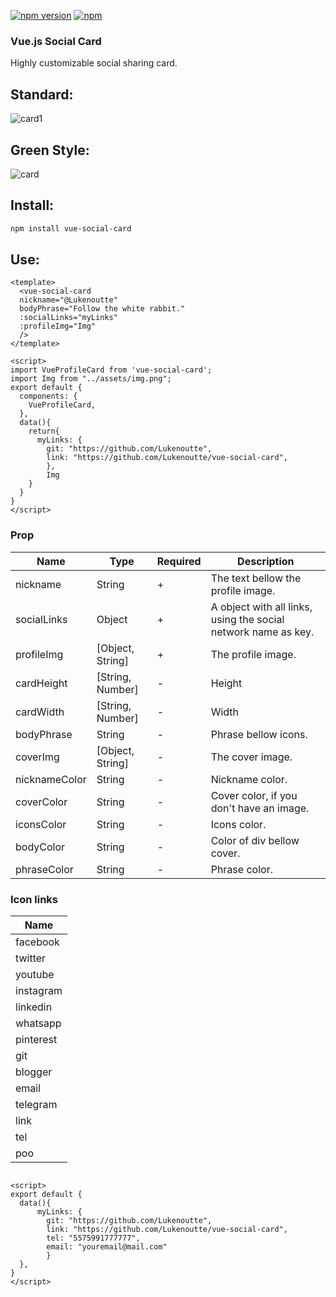 [![npm version](https://badge.fury.io/js/vue-social-card.svg)](https://badge.fury.io/js/vue-social-card)
[![npm](https://img.shields.io/npm/dm/vue-social-card.svg)](https://www.npmjs.com/package/vue-social-card)

### Vue.js Social Card

Highly customizable social sharing card.

## Standard: 
![card1](https://user-images.githubusercontent.com/32497719/115598876-45451b00-a2b1-11eb-87fb-c1c9971eba3b.png)
## Green Style: 
![card](https://user-images.githubusercontent.com/32497719/115598806-2f375a80-a2b1-11eb-8606-0be7e922dbe5.gif)

## Install:

```bash
npm install vue-social-card
```


## Use:

```vue
<template>
  <vue-social-card 
  nickname="@Lukenoutte" 
  bodyPhrase="Follow the white rabbit."
  :socialLinks="myLinks"
  :profileImg="Img"
  />
</template>

<script>
import VueProfileCard from 'vue-social-card';
import Img from "../assets/img.png";
export default {
  components: {
    VueProfileCard,
  }, 
  data(){
    return{
      myLinks: { 
        git: "https://github.com/Lukenoutte",         
        link: "https://github.com/Lukenoutte/vue-social-card", 
        },
        Img
    }
  }
}
</script>

```

### Prop

| Name              | Type                  | Required | Description                                                    |
| ----------        | ----------------------| -------- | -------------------------------------------------------------- |
| nickname          | String                | +        | The text bellow the profile image.                             |
| socialLinks       | Object                | +        | A object with all links, using the social network name as key. |
| profileImg        | [Object, String]      | +        | The profile image.                                             |
| cardHeight        | [String, Number]      | -        | Height                                                         |
| cardWidth         | [String, Number]      | -        | Width                                                          |
| bodyPhrase        | String                | -        | Phrase bellow icons.                                           |
| coverImg          | [Object, String]      | -        | The cover image.                                               |
| nicknameColor     | String                | -        | Nickname color.                                                |
| coverColor        | String                | -        | Cover color, if you don't have an image.                       |
| iconsColor        | String                | -        | Icons color.                                                   |
| bodyColor         | String                | -        | Color of div bellow cover.                                     |
| phraseColor       | String                | -        | Phrase color.                                                  |


### Icon links
| Name              | 
| ----------        | 
| facebook          |
| twitter           | 
| youtube           | 
| instagram         | 
| linkedin          | 
| whatsapp          | 
| pinterest         | 
| git               | 
| blogger           | 
| email             | 
| telegram          | 
| link              | 
| tel               | 
| poo               | 

```vue

<script>
export default {
  data(){
      myLinks: { 
        git: "https://github.com/Lukenoutte",         
        link: "https://github.com/Lukenoutte/vue-social-card",
        tel: "5575991777777",
        email: "youremail@mail.com"
        }
  },
}
</script>

```


